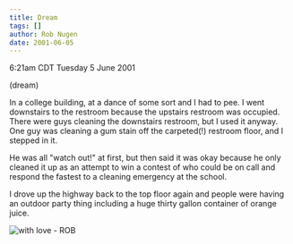 ```yaml
---
title: Dream
tags: []
author: Rob Nugen
date: 2001-06-05
---
```


<title>Dream</title>
<p class=date>6:21am CDT Tuesday 5 June 2001</p>
<p class=note>(dream)</p>

<p class=dream>In a college building, at a dance of some sort and I
had to pee.  I went downstairs to the restroom because the upstairs
restroom was occupied.  There were guys cleaning the downstairs
restroom, but I used it anyway.  One guy was cleaning a gum stain off
the carpeted(!) restroom floor, and I stepped in it.</p>

<p class=dream>He was all "watch out!" at first, but then said it was
okay because he only cleaned it up as an attempt to win a contest of
who could be on call and respond the fastest to a cleaning emergency
at the school.</p>

<p class=dream>I drove up the highway back to the top floor again and
people were having an outdoor party thing including a huge thirty
gallon container of orange juice.</p>

<p><img src='/images/rob/wL-ROB.gif' alt='with love - ROB'/></p>

